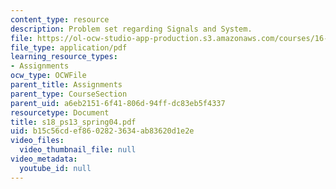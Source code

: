 ```yaml
---
content_type: resource
description: Problem set regarding Signals and System.
file: https://ol-ocw-studio-app-production.s3.amazonaws.com/courses/16-01-unified-engineering-i-ii-iii-iv-fall-2005-spring-2006/b15c56cdef8602823634ab83620d1e2e_s18_ps13_spring04.pdf
file_type: application/pdf
learning_resource_types:
- Assignments
ocw_type: OCWFile
parent_title: Assignments
parent_type: CourseSection
parent_uid: a6eb2151-6f41-806d-94ff-dc83eb5f4337
resourcetype: Document
title: s18_ps13_spring04.pdf
uid: b15c56cd-ef86-0282-3634-ab83620d1e2e
video_files:
  video_thumbnail_file: null
video_metadata:
  youtube_id: null
---
```

